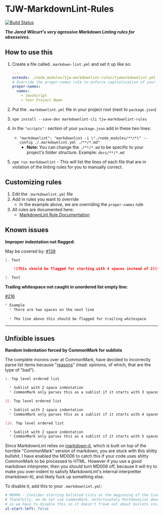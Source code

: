 # TJW-MarkdownLint-Rules

[![Build Status](https://travis-ci.org/tjw-lint/tjw-markdownlint-rules.svg?branch=master)](https://travis-ci.org/tjw-lint/tjw-markdownlint-rules)


***The Jared Wilcurt's very agressive Markdown Linting rules for obsessives.***


## How to use this

1. Create a file called `.markdown-lint.yml` and set it up like so:

   ```yml
   ---
   extends: ./node_modules/tjw-markdownlint-rules/tjwmarkdownlint.yml
   # Override the proper-names rule to enforce capitalization of your project's name and other proper nouns
   proper-names:
     names:
       - JavaScript
       - Your Project Name
   ```

1. Put the `.markdownlint.yml` file in your project root (next to `package.json`)
1. `npm install --save-dev markdownlint-cli tjw-markdownlint-rules`
1. In the `"scripts":` section of your `package.json` add in these two lines:
    * `"markdownlint": "markdownlint -i \"./node_modules/**/*\" --config ./.markdownlint.yml ./**/*.md"`
        * **Note:** You can change the `./**/*.md` to be specific to your project's folder structure. Example: `docs/**/*.md`
1. `npm run markdownlint` - This will list the lines of each file that are in violation of the linting rules for you to manually correct.


## Customizing rules

1. Edit the `.markdownlint.yml` file
1. Add in rules you want to override
    * In the example above, we are overriding the `proper-names` rule
1. All rules are documented here:
    * [MarkdownLint Rule Documentation](https://github.com/DavidAnson/markdownlint/blob/master/doc/Rules.md)


## Known issues

**Improper indentation not flagged:**

May be covered by: [#138](https://github.com/DavidAnson/markdownlint/issues/138)

```markdown
1. Text

    ![This should be flagged for starting with 4 spaces instead of 2](file.png)

1. Test
```

**Trailing whitespace not caught in unordered list empty line:**

[#216](https://github.com/DavidAnson/markdownlint/issues/216)

```markdown
* Example
  * There are two spaces on the next line
  
  * The line above this should be flagged for trailing whitespace
```

* * *


## Unfixible issues

**Random indentation forced by CommonMark for sublists**

The complete morons over at CommonMark, have decided to incorrectly parse list items because "[reasons](https://spec.commonmark.org/0.29/#motivation)" (read: opinions, of which, that are the type of "bad").

```markdown
1. Top level ordered list

  * Sublist with 2 space indentation
  * CommonMark only parses this as a sublist if it starts with 3 spaces. You know? 3 spaces? A super normal amount of spaces for indentation that normal people who aren't fucking idiots would totally use. Yup. 3 spaces. That's the hill they are choosing to die on. Totally valid. Not fucking stupid at all.
```

```markdown
25. Top level ordered list

  * Sublist with 2 space indentation
  * CommonMark only parses this as a sublist if it starts with 4 spaces. Oh good, it's actually a variable amount of spaces. Even fucking better. I sure do love indentation that varies by single character increments. I'm really happy I use a linter to ENFORCE INCONSISTENCIES.
```

```markdown
116. Top level ordered list

  * Sublist with 2 space indentation
  * CommonMark only parses this as a sublist if it starts with 5 spaces. fuck everything
```

Since MarkdownLint relies on [markdown-it](https://markdown-it.github.io), which is built on top of the horrible "CommonMark" version of markdown, you are stuck with this shitty bullshit. I have enabled the MD006 to catch this if your code uses shitty CommonMark to be processed to HTML. However if you use a *good* markdown interpreter, then you should turn MD006 off, because it will try to make you over-indent to satisfy MarkdownLint's internal interpretter (markdown-it), and likely fuck up something else.

To disable it, add this to your `.markdownlint.yml`:

```yml
# MD006 - Consider starting bulleted lists at the beginning of the line.
# Thankfully, we do not use CommonMark. Unfortunately MarkdownLint does,
# so we have to disable this so it doesn't freak out about bullets inside numbered lists.
ul-start-left: false
```
